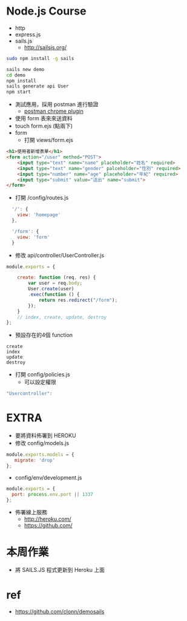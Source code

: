 # Node.js Course
  * http
  * express.js
  * sails.js
    * http://sailsjs.org/

```bash
sudo npm install -g sails

sails new demo
cd demo
npm install
sails generate api User
npm start
```


  * 測試應用，採用 postman 進行驗證
    * [postman chrome plugin](https://chrome.google.com/webstore/detail/postman/fhbjgbiflinjbdggehcddcbncdddomop?utm_source=chrome-ntp-icon)
  * 使用 form 表來來送資料
  * touch form.ejs (點兩下)
  * form
    * 打開 views/form.ejs

```html
<h1>使用者新增表單</h1>
<form action="/user" method="POST">
    <input type="text" name="name" placeholder="姓名" required>
    <input type="text" name="gender" palceholder="性別" required>
    <input type="number" name="age" placeholder="年紀" required>
    <input type="submit" value="送出" name="submit">
</form>
```

  * 打開 /config/routes.js
```javascript
  '/': {
    view: 'homepage'
  },

  '/form': {
    view: 'form'
  }
```

  * 修改 api/controller/UserController.js

```javascript
module.exports = {

    create: function (req, res) {
        var user = req.body;
        User.create(user)
        .exec(function () {
            return res.redirect("/form");
        });
    }
    // index, create, update, destroy
};
```

  * 預設存在的4個 function

```
create
index
update
destroy
```

  * 打開 config/policies.js
    * 可以設定權限

```javascript
"Usercontroller":
```

# EXTRA
  * 要將資料佈署到 HEROKU
  * 修改 config/models.js

```javascript
module.exports.models = {
   migrate: 'drop'
};
```
  * config/env/development.js

```javascript
module.exports = {
  port: process.env.port || 1337
};
```

  * 佈署線上服務
    * http://heroku.com/
    * https://github.com/

# 本周作業
  * 將 SAILS.JS 程式更新到 Heroku 上面

# ref
  * https://github.com/clonn/demosails
